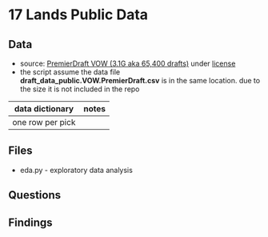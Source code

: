 # 17 Lands Public Data

## Data
* source: [PremierDraft VOW (3.1G aka 65,400 drafts)](https://17lands-public.s3.amazonaws.com/analysis_data/draft_data/draft-data.VOW.PremierDraft.tar.gz) under [license](https://creativecommons.org/licenses/by/4.0/)
* the script assume the data file __draft_data_public.VOW.PremierDraft.csv__ is in the same location. due to the size it is not included in the repo

| data dictionary | notes |
|-----------------|-------|
| one row per pick||

## Files
* eda.py - exploratory data analysis


## Questions

## Findings
